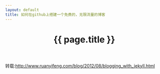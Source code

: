 ```yaml
---
layout: default
title: 如何在github上搭建一个免费的，无限流量的博客
---
```


<header class="header">
	<h1>{{ page.title }}</h1>
</header>
<!-- /header -->

<section class="g-content">
	<div class="m-list">
		<p>
		转载:<a href="http://www.ruanyifeng.com/blog/2012/08/blogging_with_jekyll.html" target="_blank">http://www.ruanyifeng.com/blog/2012/08/blogging_with_jekyll.html</a>
	    </p>
	</div>
</section>